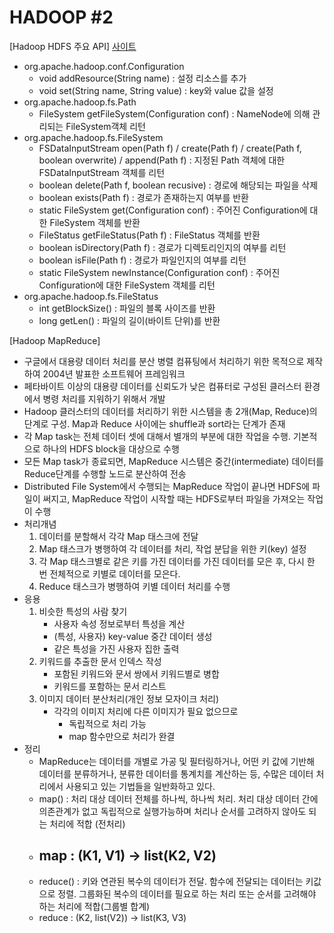 # HADOOP #2

[Hadoop HDFS 주요 API] [사이트](http://hadoop.apache.org/docs/r2.7.7/api/index.html?org/apache/hadoop/fs/package-summary.html)

- org.apache.hadoop.conf.Configuration
  - void addResource(String name) : 설정 리소스를 추가
  - void set(String name, String value) : key와 value 값을 설정
- org.apache.hadoop.fs.Path
  - FileSystem getFileSystem(Configuration conf) : NameNode에 의해 관리되는 FileSystem객체 리턴
- org.apache.hadoop.fs.FileSystem
  - FSDataInputStream open(Path f) / create(Path f) / create(Path f, boolean overwrite) / append(Path f) : 지정된 Path 객체에 대한 FSDataInputStream 객체를 리턴 
  - boolean delete(Path f, boolean recusive) : 경로에 해당되는 파일을 삭제
  - boolean exists(Path f) : 경로가 존재하는지 여부를 반환
  - static FileSystem get(Configuration conf) : 주어진 Configuration에 대한 FileSystem 객체를 반환
  - FileStatus getFileStatus(Path f) : FileStatus 객체를 반환
  - boolean isDirectory(Path f) : 경로가 디렉토리인지의 여부를 리턴
  - boolean isFile(Path f) : 경로가 파일인지의 여부를 리턴
  - static FileSystem newInstance(Configuration conf) : 주어진 Configuration에 대한 FileSystem 객체를 리턴
- org.apache.hadoop.fs.FileStatus
  - int getBlockSize() : 파일의 블록 사이즈를 반환
  - long getLen() : 파일의 길이(바이트 단위)를 반환

[Hadoop MapReduce]

- 구글에서 대용량 데이터 처리를 분산 병렬 컴퓨팅에서 처리하기 위한 목적으로 제작하여 2004년 발표한 소프트웨어 프레임워크
- 페타바이트 이상의 대용량 데이터를 신뢰도가 낮은 컴퓨터로 구성된 클러스터 환경에서 병령 처리를 지워하기 위해서 개발
- Hadoop 클러스터의 데이터를 처리하기 위한 시스템을 총 2개(Map, Reduce)의 단계로 구성. Map과 Reduce 사이에는 shuffle과 sort라는 단계가 존재
- 각 Map task는 전체 데이터 셋에 대해서 별개의 부분에 대한 작업을 수행. 기본적으로 하나의 HDFS block을 대상으로 수행
- 모든 Map task가 종료되면, MapReduce 시스템은 중간(intermediate) 데이터를 Reduce단계를 수행할 노드로 분산하여 전송
- Distributed File System에서 수행되는 MapReduce 작업이 끝나면 HDFS에 파일이 써지고, MapReduce 작업이 시작할 때는 HDFS로부터 파일을 가져오는 작업이 수행
- 처리개념 
  1. 데이터를 분할해서 각각 Map 태스크에 전달
  2. Map 태스크가 병행하여 각 데이터를 처리, 작업 분답을 위한 키(key) 설정
  3. 각 Map 태스크별로 같은 키를 가진 데이터를 가진 데이터를 모은 후, 다시 한 번 전체적으로 키별로 데이터를 모은다.
  4. Reduce 태스크가 병행하여 키별 데이터 처리를 수행
- 응용
  1. 비슷한 특성의 사람 찾기
     - 사용자 속성 정보로부터 특성을 계산
     - (특성, 사용자) key-value 중간 데이터 생성
     - 같은 특성을 가진 사용자 집한 출력
  2. 키워드를 추출한 문서 인덱스 작성
     - 포함된 키워드와 문서 쌍에서 키워드별로 병합
     - 키워드를 포함하는 문서 리스트
  3. 이미지 데이터 분산처리(개인 정보 모자이크 처리)
     - 각각의 이미지 처리에 다른 이미지가 필요 없으므로 
       - 독립적으로 처리 가능
       - map 함수만으로 처리가 완결
- 정리
  - MapReduce는 데이터를 개별로 가공 및 필터링하거나, 어떤 키 값에 기반해 데이터를 분류하거나, 분류한 데이터를 통계치를 계산하는 등, 수많은 데이터 처리에서 사용되고 있는 기법들을 일반화하고 있다. 
  - map() : 처리 대상 데이터 전체를 하나씩,  하나씩 처리. 처리 대상 데이터 간에 의존관계가 없고 독립적으로 실행가능하며 처리나 순서를 고려하지 않아도 되는 처리에 적합 (전처리)
  - map : (K1, V1) -> list(K2, V2)
    - 
  - reduce() : 키와 연관된 복수의 데이터가 전달. 함수에 전달되는 데이터는 키값으로 정렬. 그룹화된 복수의 데이터를 필요로 하는 처리 또는 순서를 고려해야 하는 처리에 적합(그룹별 합계)
  - reduce : (K2, list(V2)) -> list(K3, V3)

